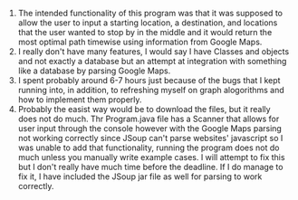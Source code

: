 1. The intended functionality of this program was that it was supposed to allow the user to input a starting location, a destination, and locations that the user wanted to stop by in the middle and it would return the most optimal path timewise using information from Google Maps. 
2. I really don't have many features, I would say I have Classes and objects and not exactly a database but an attempt at integration with something like a database by parsing Google Maps.
3. I spent probably around 6-7 hours just because of the bugs that I kept running into, in addition, to refreshing myself on graph alogorithms and how to implement them properly.
4. Probably the easist way would be to download the files, but it really does not do much. Thr Program.java file has a Scanner that allows for user input through the console however with the Google Maps parsing not working correctly since JSoup can't parse websites' javascript so I was unable to add that functionality, running the program does not do much unless you manually write example cases. I will attempt to fix this but I don't really have much time before the deadline. If I do manage to fix it, I have included the JSoup jar file as well for parsing to work correctly.
